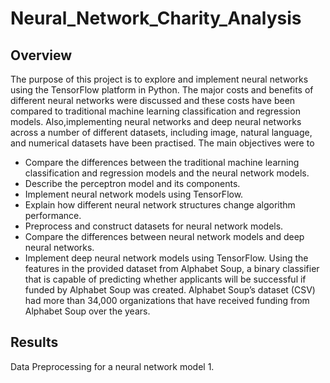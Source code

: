 # Neural_Network_Charity_Analysis
## Overview 
The purpose of this project is to explore and implement neural networks using the TensorFlow platform in Python. The major costs and benefits of different neural networks were discussed and these costs have been compared to traditional machine learning classification and regression models. Also,implementing neural networks and deep neural networks across a number of different datasets, including image, natural language, and numerical datasets have been practised. The main objectives were to
* Compare the differences between the traditional machine learning classification and regression models and the neural network models.
* Describe the perceptron model and its components.
* Implement neural network models using TensorFlow.
* Explain how different neural network structures change algorithm performance.
* Preprocess and construct datasets for neural network models.
* Compare the differences between neural network models and deep neural networks.
* Implement deep neural network models using TensorFlow.
Using the features in the provided dataset from Alphabet Soup, a binary classifier that is capable of predicting whether applicants will be successful if funded by Alphabet Soup was created. Alphabet Soup’s dataset (CSV) had more than 34,000 organizations that have received funding from Alphabet Soup over the years.

## Results
Data Preprocessing for a neural network model
1. 

